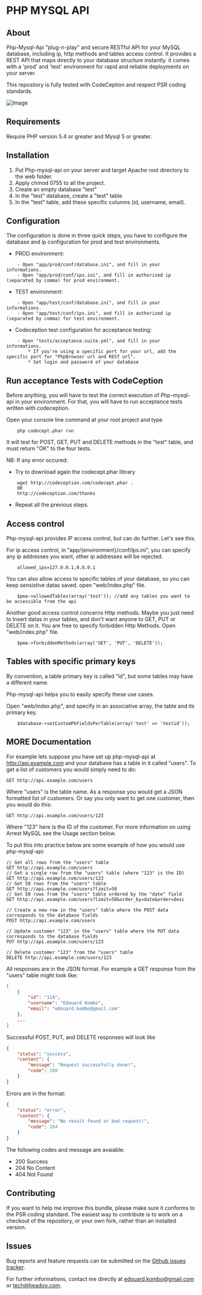 PHP MYSQL API
=============

About
-----

Php-Mysql-Api "plug-n-play" and secure RESTful API for your MySQL database, including ip, http methods and tables access control.
It provides a REST API that maps directly to your database structure instantly.
it comes with a 'prod' and 'test' environment for rapid and reliable deployments on your server.

This repository is fully tested with CodeCeption and respect PSR coding standards.

![Image](https://insight.sensiolabs.com/projects/8e837109-602d-4fa1-b83a-8778aa19fc8f/big.png?raw=true)


Requirements
------------

Require PHP version 5.4 or greater and Mysql 5 or greater.


Installation
------------

1. Put Php-mysql-api on your server and target Apache root directory to the web folder.
2. Apply chmod 0755 to all the project.
3. Create an empty database "test" 
4. In the "test" database, create a "test" table
5. In the "test" table, add these specific columns (id, username, email).


Configuration
-------------

The configuration is done in three quick steps, you have to configure the database and ip configuration for prod and test environments.

- PROD environment:
```
    - Open "app/prod/conf/database.ini", and fill in your informations.
    - Open "app/prod/conf/ips.ini", and fill in authorized ip (separated by comma) for prod environment.
```

- TEST environment:
```
    - Open "app/test/conf/database.ini", and fill in your informations.
    - Open "app/test/conf/ips.ini", and fill in authorized ip (separated by comma) for test environment.
```

- Codeception test configuration for acceptance testing:
```
    - Open "tests/acceptance.suite.yml", and fill in your informations.
        * If you're using a specific port for your url, add the specific port for "PhpBrowser url and REST url".
        * Set login and password of your database
```



Run acceptance Tests with CodeCeption
-------------------------------------

Before anything, you will have to test the correct execution of Php-mysql-api in your environment.
For that, you will have to run acceptance tests written with codeception.

Open your console line command at your root project and type

```
    php codecept.phar run
```     

It will test for POST, GET, PUT and DELETE methods in the "test" table, and must return "OK" to the four tests.

NB: If any error occured:

- Try to download again the codecept.phar library
``` 
    wget http://codeception.com/codecept.phar .
    OR
    http://codeception.com/thanks
```

- Repeat all the previous steps.



Access control
--------------

Php-mysql-api provides IP access control, but can do further. Let's see this.

For ip access control, in "app/{environment}/conf/ips.ini", you can specify any ip addresses you want, other ip addresses will be rejected.
```
    allowed_ips=127.0.0.1,0.0.0.1
```

You can also allow access to specific tables of your database, so you can keep sensistive datas saved. open "web/index.php" file.
```
    $pma->allowedTables(array('test')); //add any tables you want to be accessible from the api
```

Another good access control concerns Http methods.
Maybe you just need to Insert datas in your tables, and don't want anyone to GET, PUT or DELETE on it.
You are free to specify forbidden Http Methods. Open "web/index.php" file.
```
    $pma->forbiddenMethods(array('GET', 'PUT', 'DELETE'));
```


Tables with specific primary keys
---------------------------------

By convention, a table primary key is called "id", but some tables may have a different name.

Php-mysql-api helps you to easily specify these use cases.

Open "web/index.php", and specify in an associative array, the table and its primary key.
```
    $database->setCustomPkFieldsPerTable(array('test' => 'testid'));
```



MORE Documentation
------------------

For example lets suppose you have set up php-mysql-api at http://api.example.com and your database has a table in it called "users". To get a list of customers you would simply need to do:

```GET http://api.example.com/users```

Where "users" is the table name. As a response you would get a JSON formatted list of customers. Or say you only want to get one customer, then you would do this:

```GET http://api.example.com/users/123```

Where "123" here is the ID of the customer. For more information on using Arrest MySQL see the Usage section below.

To put this into practice below are some example of how you would use php-mysql-api:

```
// Get all rows from the "users" table
GET http://api.example.com/users
// Get a single row from the "users" table (where "123" is the ID)
GET http://api.example.com/users/123
// Get 50 rows from the "users" table
GET http://api.example.com/users?limit=50
// Get 50 rows from the "users" table ordered by the "date" field
GET http://api.example.com/users?limit=50&order_by=date&order=desc

// Create a new row in the "users" table where the POST data corresponds to the database fields
POST http://api.example.com/users

// Update customer "123" in the "users" table where the PUT data corresponds to the database fields
PUT http://api.example.com/users/123

// Delete customer "123" from the "users" table
DELETE http://api.example.com/users/123
```

All responses are in the JSON format. For example a GET response from the "users" table might look like:

```json
[
    {
        "id": "114",
        "username": "Edouard Kombo",
        "email": "edouard.kombo@gmail.com"
    },
    ...
]
```

Successful POST, PUT, and DELETE responses will look like

```json
{
    "status": "success",
    "content": {
        "message": "Request successfully done!",
        "code": 200
    }
}
```

Errors are in the format:

```json
{
    "status": "error",
    "content": {
        "message": "No result found or bad request!",
        "code": 204
    }
}
```

The following codes and message are avaiable:

* 200 Success
* 204 No Content
* 404 Not Found




Contributing
-------------

If you want to help me improve this bundle, please make sure it conforms to the PSR coding standard. The easiest way to contribute is to work on a checkout of the repository, or your own fork, rather than an installed version.



Issues
------

Bug reports and feature requests can be submitted on the [Github issues tracker](https://github.com/Headoo/php-mysql-api/issues).

For further informations, contact me directly at edouard.kombo@gmail.com or tech@headoo.com.
